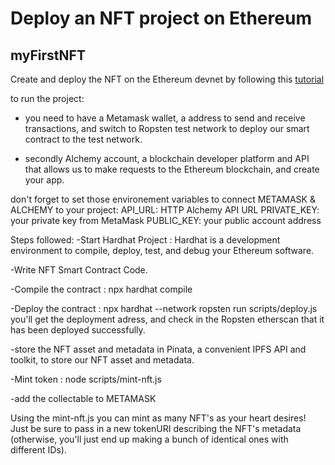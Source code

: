 # Deploy an NFT project on Ethereum

## myFirstNFT

Create and deploy the NFT on the Ethereum devnet by following this [tutorial](https://ethereum.org/en/developers/tutorials/how-to-write-and-deploy-an-nft/)

to run the project: 
- you need to have a Metamask wallet, a address to send and receive transactions, and switch to Ropsten test network to deploy our smart contract to the test network.

- secondly Alchemy account, a blockchain developer platform and API that allows us to make requests to the Ethereum blockchain, and create your app. 

don't forget to set those environement variables to connect METAMASK & ALCHEMY to your project:
API_URL: HTTP Alchemy API URL
PRIVATE_KEY: your private key from MetaMask
PUBLIC_KEY: your public account address

Steps followed:
-Start Hardhat Project : Hardhat is a development environment to compile, deploy, test, and debug your Ethereum software.

-Write NFT Smart Contract Code.

-Compile the contract : npx hardhat compile

-Deploy the contract : npx hardhat --network ropsten run scripts/deploy.js
  you'll get the deployment adress, and check in the Ropsten etherscan that it has been deployed successfully.
  
-store the NFT asset and metadata in Pinata, a convenient IPFS API and toolkit, to store our NFT asset and metadata.

-Mint token : node scripts/mint-nft.js

-add the collectable to METAMASK

Using the mint-nft.js you can mint as many NFT's as your heart desires! Just be sure to pass in a new tokenURI describing the NFT's 
metadata (otherwise, you'll just end up making a bunch of identical ones with different IDs).
